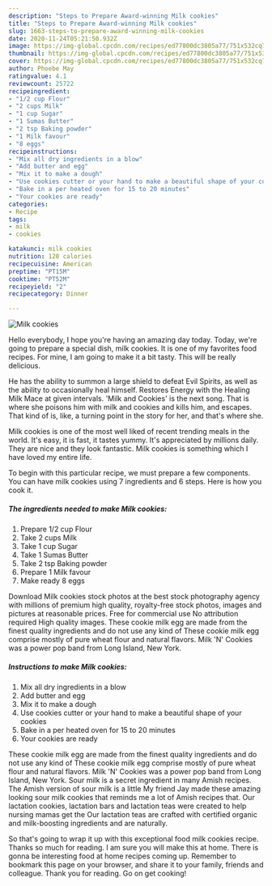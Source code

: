 ```yaml
---
description: "Steps to Prepare Award-winning Milk cookies"
title: "Steps to Prepare Award-winning Milk cookies"
slug: 1663-steps-to-prepare-award-winning-milk-cookies
date: 2020-11-24T05:21:50.932Z
image: https://img-global.cpcdn.com/recipes/ed77800dc3805a77/751x532cq70/milk-cookies-recipe-main-photo.jpg
thumbnail: https://img-global.cpcdn.com/recipes/ed77800dc3805a77/751x532cq70/milk-cookies-recipe-main-photo.jpg
cover: https://img-global.cpcdn.com/recipes/ed77800dc3805a77/751x532cq70/milk-cookies-recipe-main-photo.jpg
author: Phoebe May
ratingvalue: 4.1
reviewcount: 25722
recipeingredient:
- "1/2 cup Flour"
- "2 cups Milk"
- "1 cup Sugar"
- "1 Sumas Butter"
- "2 tsp Baking powder"
- "1 Milk favour"
- "8 eggs"
recipeinstructions:
- "Mix all dry ingredients in a blow"
- "Add butter and egg"
- "Mix it to make a dough"
- "Use cookies cutter or your hand to make a beautiful shape of your cookies"
- "Bake in a per heated oven for 15 to 20 minutes"
- "Your cookies are ready"
categories:
- Recipe
tags:
- milk
- cookies

katakunci: milk cookies 
nutrition: 128 calories
recipecuisine: American
preptime: "PT15M"
cooktime: "PT52M"
recipeyield: "2"
recipecategory: Dinner

---
```



![Milk cookies](https://img-global.cpcdn.com/recipes/ed77800dc3805a77/751x532cq70/milk-cookies-recipe-main-photo.jpg)

Hello everybody, I hope you're having an amazing day today. Today, we're going to prepare a special dish, milk cookies. It is one of my favorites food recipes. For mine, I am going to make it a bit tasty. This will be really delicious.

He has the ability to summon a large shield to defeat Evil Spirits, as well as the ability to occasionally heal himself. Restores Energy with the Healing Milk Mace at given intervals. &#39;Milk and Cookies&#39; is the next song. That is where she poisons him with milk and cookies and kills him, and escapes. That kind of is, like, a turning point in the story for her, and that&#39;s where she.

Milk cookies is one of the most well liked of recent trending meals in the world. It's easy, it is fast, it tastes yummy. It's appreciated by millions daily. They are nice and they look fantastic. Milk cookies is something which I have loved my entire life.


To begin with this particular recipe, we must prepare a few components. You can have milk cookies using 7 ingredients and 6 steps. Here is how you cook it.

<!--inarticleads1-->

##### The ingredients needed to make Milk cookies:

1. Prepare 1/2 cup Flour
1. Take 2 cups Milk
1. Take 1 cup Sugar
1. Take 1 Sumas Butter
1. Take 2 tsp Baking powder
1. Prepare 1 Milk favour
1. Make ready 8 eggs


Download Milk cookies stock photos at the best stock photography agency with millions of premium high quality, royalty-free stock photos, images and pictures at reasonable prices. Free for commercial use No attribution required High quality images. These cookie milk egg are made from the finest quality ingredients and do not use any kind of These cookie milk egg comprise mostly of pure wheat flour and natural flavors. Milk &#39;N&#39; Cookies was a power pop band from Long Island, New York. 

<!--inarticleads2-->

##### Instructions to make Milk cookies:

1. Mix all dry ingredients in a blow
1. Add butter and egg
1. Mix it to make a dough
1. Use cookies cutter or your hand to make a beautiful shape of your cookies
1. Bake in a per heated oven for 15 to 20 minutes
1. Your cookies are ready


These cookie milk egg are made from the finest quality ingredients and do not use any kind of These cookie milk egg comprise mostly of pure wheat flour and natural flavors. Milk &#39;N&#39; Cookies was a power pop band from Long Island, New York. Sour milk is a secret ingredient in many Amish recipes. The Amish version of sour milk is a little My friend Jay made these amazing looking sour milk cookies that reminds me a lot of Amish recipes that. Our lactation cookies, lactation bars and lactation teas were created to help nursing mamas get the Our lactation teas are crafted with certified organic and milk-boosting ingredients and are naturally. 

So that's going to wrap it up with this exceptional food milk cookies recipe. Thanks so much for reading. I am sure you will make this at home. There is gonna be interesting food at home recipes coming up. Remember to bookmark this page on your browser, and share it to your family, friends and colleague. Thank you for reading. Go on get cooking!
